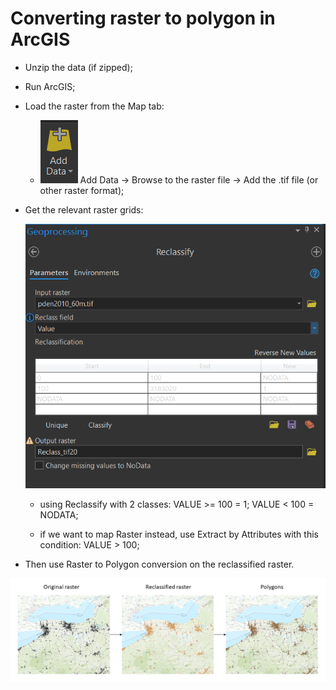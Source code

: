 # Converting raster to polygon in ArcGIS

- Unzip the data (if zipped);
- Run ArcGIS;
- Load the raster from the Map tab: 

	* ![add-data](add-data.PNG) Add Data -> Browse to the raster file -> Add the .tif file (or other raster format);
	
- Get the relevant raster grids:

  ![reclass](reclass.PNG)

	* using Reclassify with 2 classes: VALUE >= 100 = 1; VALUE < 100 = NODATA;

	* if we want to map Raster instead, use Extract by Attributes with this condition: VALUE > 100;

- Then use Raster to Polygon conversion on the reclassified raster.

![flow](flow.png)
